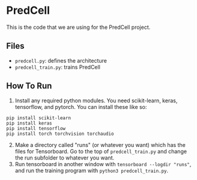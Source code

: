 # PredCell
This is the code that we are using for the PredCell project.

## Files
- `predcell.py`: defines the architecture
- `predcell_train.py`: trains PredCell

## How To Run
1. Install any required python modules.
You need scikit-learn, keras, tensorflow, and pytorch. You can install
these like so:
```
pip install scikit-learn
pip install keras
pip install tensorflow
pip install torch torchvision torchaudio
```
2. Make a directory called "runs" (or whatever you want) which has the files for
Tensorboard. Go to the top of `predcell_train.py` and change the run subfolder
to whatever you want.
3. Run tensorboard in another window with `tensorboard --logdir "runs"`,
and run the training program with `python3 predcell_train.py`.
